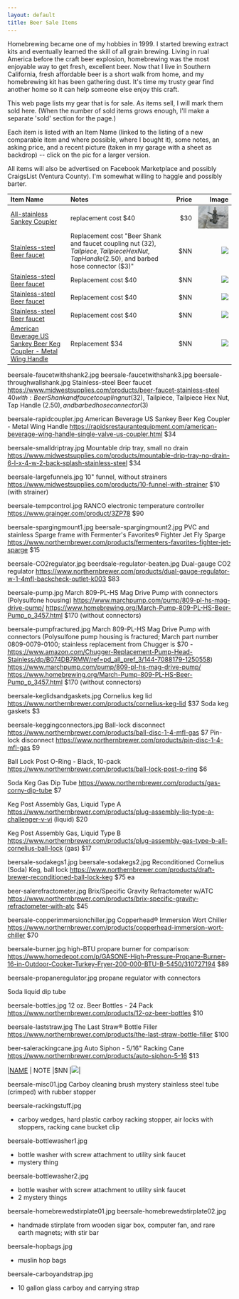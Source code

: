 ```yaml
---
layout: default
title: Beer Sale Items
---
```


Homebrewing became one of my hobbies in 1999.  I started brewing extract kits and eventually learned the skill of all grain brewing.  Living in rual America before the craft beer explosion, homebrewing was the most enjoyable way to get fresh, excellent beer.  Now that I live in Southern California, fresh affordable beer is a short walk from home, and my homebrewing kit has been gathering dust.  It's time my trusty gear find another home so it can help someone else enjoy this craft.

This web page lists my gear that is for sale.  As items sell, I will mark them sold here.  (When the number of sold items grows enough, I'll make a separate 'sold' section for the page.)

Each item is listed with an Item Name (linked to the listing of a new comparable item and where possible, where I bought it), some notes, an asking price, and a recent picture (taken in my garage with a sheet as backdrop) -- click on the pic for a larger version.

All items will also be advertised on Facebook Marketplace and possibly CraigsList (Ventura County).  I'm somewhat willing to haggle and possibly barter.




| Item Name | Notes | Price | Image |
|:---|:---|---:|---:|
|[All-stainless Sankey Coupler](https://www.midwestsupplies.com/products/all-stainless-sankey-coupler) | replacement cost $40 |$30 |[![](/assets/images/beersale/beersale-sankeycoupler-thumbnail.jpg)](/assets/images/beersale/beersale-sankeycoupler.jpg)|
|[Stainless-steel Beer faucet](https://www.midwestsupplies.com/products/beer-faucet-stainless-steel) | Replacement cost "Beer Shank and faucet coupling nut ($32), Tailpiece, Tailpiece Hex Nut, Tap Handle ($2.50), and barbed hose connector ($3)" |$NN |[![](/assets/images/beersale/beersale-faucetwithshank1-thumbnail.jpg)](/assets/images/beersale/beersale-faucetwithshank1.jpg)|
|[Stainless-steel Beer faucet](https://www.midwestsupplies.com/products/beer-faucet-stainless-steel) | Replacement cost $40 |$NN |[![](/assets/images/beersale/beersale-faucetwithshank2-thumbnail.jpg)](/assets/images/beersale/beersale-faucetwithshank2.jpg)|
|[Stainless-steel Beer faucet](https://www.midwestsupplies.com/products/beer-faucet-stainless-steel) | Replacement cost $40 |$NN |[![](/assets/images/beersale/beersale-faucetwithshank3-thumbnail.jpg)](/assets/images/beersale/beersale-faucetwithshank3.jpg)|
|[Stainless-steel Beer faucet](https://www.midwestsupplies.com/products/beer-faucet-stainless-steel) | Replacement cost $40 |$NN |[![](/assets/images/beersale/beersale-throughwallshank-thumbnail.jpg)](/assets/images/beersale/beersale-throughwallshank.jpg)|
|[American Beverage US Sankey Beer Keg Coupler - Metal Wing Handle](https://rapidsrestaurantequipment.com/american-beverage-wing-handle-single-valve-us-coupler.html) | Replacement $34 |$NN |[![](/assets/images/beersale/beersale-rapidcoupler-thumbnail.jpg)](/assets/images/beersale/beersale-rapidcoupler.jpg)|



<!--
|[NAME](SOURCE-URL) | NOTE |$NN |[![](/assets/images/beersale/beersale-FILENAME-thumbnail.jpg)](/assets/images/beersale/beersale-FILENAME.jpg)|
-->



beersale-faucetwithshank2.jpg
beersale-faucetwithshank3.jpg
beersale-throughwallshank.jpg
Stainless-steel Beer faucet
https://www.midwestsupplies.com/products/beer-faucet-stainless-steel
$40
with: Beer Shank and faucet coupling nut ($32), Tailpiece, Tailpiece Hex Nut, Tap Handle ($2.50), and barbed hose connector ($3)

beersale-rapidcoupler.jpg
American Beverage US Sankey Beer Keg Coupler - Metal Wing Handle
https://rapidsrestaurantequipment.com/american-beverage-wing-handle-single-valve-us-coupler.html
$34



beersale-smalldriptray.jpg
Mountable drip tray, small no drain
https://www.midwestsupplies.com/products/mountable-drip-tray-no-drain-6-l-x-4-w-2-back-splash-stainless-steel
$34

beersale-largefunnels.jpg
10" funnel, without strainers
https://www.midwestsupplies.com/products/10-funnel-with-strainer
$10 (with strainer)

beersale-tempcontrol.jpg
RANCO electronic temperature controller
https://www.grainger.com/product/3ZP78
$90

beersale-spargingmount1.jpg
beersale-spargingmount2.jpg
PVC and stainless Sparge frame with Fermenter's Favorites® Fighter Jet Fly Sparge
https://www.northernbrewer.com/products/fermenters-favorites-fighter-jet-sparge
$15

beersale-CO2regulator.jpg
beerdsale-regulator-beaten.jpg
Dual-gauge CO2 regulator
https://www.northernbrewer.com/products/dual-gauge-regulator-w-1-4mfl-backcheck-outlet-k003
$83

beersale-pump.jpg
March 809-PL-HS Mag Drive Pump with connectors (Polysulfone housing)
https://www.marchpump.com/pump/809-pl-hs-mag-drive-pump/
https://www.homebrewing.org/March-Pump-809-PL-HS-Beer-Pump_p_3457.html
$170 (without connectors)

beersale-pumpfractured.jpg
March 809-PL-HS Mag Drive Pump with connectors (Polysulfone pump housing is fractured; March part number 0809-0079-0100; stainless replacement from Chugger is $70 - https://www.amazon.com/Chugger-Replacement-Pump-Head-Stainless/dp/B074DB7RMW/ref=pd_all_pref_3/144-7088179-1250558)
https://www.marchpump.com/pump/809-pl-hs-mag-drive-pump/
https://www.homebrewing.org/March-Pump-809-PL-HS-Beer-Pump_p_3457.html
$170 (without connectors)

beersale-keglidsandgaskets.jpg
Cornelius keg lid
https://www.northernbrewer.com/products/cornelius-keg-lid
$37
Soda keg gaskets
$3

beersale-keggingconnectors.jpg
Ball-lock disconnect
https://www.northernbrewer.com/products/ball-disc-1-4-mfl-gas
$7
Pin-lock disconnect
https://www.northernbrewer.com/products/pin-disc-1-4-mfl-gas
$9

Ball Lock Post O-Ring - Black, 10-pack
https://www.northernbrewer.com/products/ball-lock-post-o-ring
$6

Soda Keg Gas Dip Tube
https://www.northernbrewer.com/products/gas-corny-dip-tube
$7

Keg Post Assembly Gas, Liquid Type A
https://www.northernbrewer.com/products/plug-assembly-liq-type-a-challenger-v-vi (liquid)
$20

Keg Post Assembly Gas, Liquid Type B
https://www.northernbrewer.com/products/plug-assembly-gas-type-b-all-cornelius-ball-lock (gas)
$17

beersale-sodakegs1.jpg
beersale-sodakegs2.jpg
Reconditioned Cornelius (Soda) Keg, ball lock
https://www.northernbrewer.com/products/draft-brewer-reconditioned-ball-lock-keg
$75 ea

beer-salerefractometer.jpg
Brix/Specific Gravity Refractometer w/ATC
https://www.northernbrewer.com/products/brix-specific-gravity-refractometer-with-atc
$45

beersale-copperimmersionchiller.jpg
Copperhead® Immersion Wort Chiller
https://www.northernbrewer.com/products/copperhead-immersion-wort-chiller
$70

beersale-burner.jpg
high-BTU propare burner
for comparison:  https://www.homedepot.com/p/GASONE-High-Pressure-Propane-Burner-16-in-Outdoor-Cooker-Turkey-Fryer-200-000-BTU-B-5450/310727194
$89

beersale-propaneregulator.jpg
propane regulator with connectors

Soda liquid dip tube

beersale-bottles.jpg
12 oz. Beer Bottles - 24 Pack
https://www.northernbrewer.com/products/12-oz-beer-bottles
$10


beersale-laststraw.jpg
The Last Straw® Bottle Filler
https://www.northernbrewer.com/products/the-last-straw-bottle-filler
$100

beer-salerackingcane.jpg
Auto Siphon - 5/16" Racking Cane
https://www.northernbrewer.com/products/auto-siphon-5-16
$13

|[NAME](SOURCE-URL) | NOTE |$NN |[![](/assets/images/beersale/FILENAME-thumbnail.jpg)](/assets/images/beersale/FILENAME.jpg)|


beersale-misc01.jpg
Carboy cleaning brush
mystery stainless steel tube (crimped) with rubber stopper


beersale-rackingstuff.jpg
* carboy wedges, hard plastic carboy racking stopper, air locks with stoppers, racking cane bucket clip

beersale-bottlewasher1.jpg
* bottle washer with screw attachment to utility sink faucet
* mystery thing

beersale-bottlewasher2.jpg
* bottle washer with screw attachment to utility sink faucet
* 2 mystery things
 
beersale-homebrewedstirplate01.jpg
beersale-homebrewedstirplate02.jpg
* handmade stirplate from wooden sigar box, computer fan, and rare earth magnets; with stir bar

beersale-hopbags.jpg
* muslin hop bags

beersale-carboyandstrap.jpg
* 10 gallon glass carboy and carrying strap

